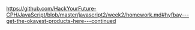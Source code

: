 https://github.com/HackYourFuture-CPH/JavaScript/blob/master/javascript2/week2/homework.md#hyfbay---get-the-okayest-products-here---continued